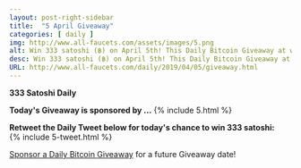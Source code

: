 ```yaml
---
layout: post-right-sidebar
title:  "5 April Giveaway"
categories: [ daily ]
img: http://www.all-faucets.com/assets/images/5.png
alt: Win 333 satoshi (฿) on April 5th! This Daily Bitcoin Giveaway at www.all-faucets.com is sponsored by CryptoTab Browser.
desc: Win 333 satoshi (฿) on April 5th! This Daily Bitcoin Giveaway at www.all-faucets.com is sponsored by CryptoTab Browser.
URL: http://www.all-faucets.com/daily/2019/04/05/giveaway.html
---
```

**333 Satoshi Daily**

<b>Today's Giveaway is sponsored by ...</b>
{% include  5.html %}

<b>Retweet the Daily Tweet below for today's chance to win 333 satoshi:</b><br>
{% include  5-tweet.html %}

<a href="http://www.all-faucets.com/daily/2019/03/29/giveaway-sponsorship.html">Sponsor a Daily Bitcoin Giveaway</a> for a future Giveaway date!

